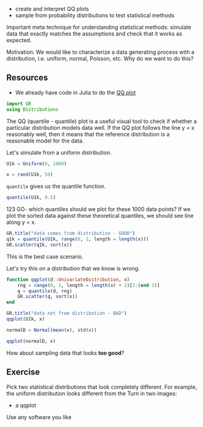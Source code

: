 - create and interpret QQ plots
- sample from probability distributions to test statistical methods

Important meta technique for understanding statistical methods: simulate data that exactly matches the assumptions and check that it works as expected.

Motivation: We would like to characterize a data generating process with a distribution, i.e. uniform, normal, Poisson, etc.
Why do we want to do this?

## Resources

- We already have code in Julia to do the [QQ plot](https://github.com/JuliaPlots/StatsPlots.jl#quantile-quantile-plots)

```julia
import GR
using Distributions
```

The QQ (quantile - quantile) plot is a useful visual tool to check if whether a particular distribution models data well.
If the QQ plot follows the line y = x reasonably well, then it means that the reference distribution is a reasonable model for the data.

Let's simulate from a uniform distribution.

```julia
U1k = Uniform(0, 1000)

x = rand(U1k, 50)
```

`quantile` gives us the quantile function.

```julia
quantile(U1k, 0.5)
```

123 GO- which quantiles should we plot for these 1000 data points?
If we plot the sorted data against these theoretical quantiles, we should see line along y = x.

```julia
GR.title("data comes from distribution - GOOD")
q1k = quantile(U1k, range(0, 1, length = length(x)))
GR.scatter(q1k, sort(x))
```

This is the best case scenario.

Let's try this on a distribution that we know is wrong.

```julia
function qqplot(d::UnivariateDistribution, x)
    rng = range(0, 1, length = length(x) + 2)[2:(end-1)]
    q = quantile(d, rng)
    GR.scatter(q, sort(x))
end

GR.title("data not from distribution - BAD")
qqplot(U1k, x)

normalD = Normal(mean(x), std(x))

qqplot(normalD, x)
```

How about sampling data that looks __too good__?

## Exercise

Pick two statistical distributions that look completely different.
For example, the uniform distribution looks different from the 
Turn in two images:

- a qqplot

Use any software you like
